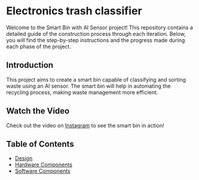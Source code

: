 # Electronics trash classifier
Welcome to the Smart Bin with AI Sensor project! 
This repository contains a detailed guide of the construction process through each iteration. Below, you will find the step-by-step instructions and the progress made during each phase of the project.

## Introduction
This project aims to create a smart bin capable of classifying and sorting waste using an AI sensor. The smart bin will help in automating the recycling process, making waste management more efficient.
<br>
## Watch the Video
Check out the video on [Instagram](https://www.instagram.com/p/C7LQaIttQ3A/) to see the smart bin in action!

## Table of Contents
- [Design](./Design)
- [Hardware Components](./Hardware)
- [Software Components](./Software)
